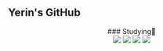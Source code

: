 ## Yerin's GitHub
<div align="center">
### Studying💭 <br>
<img src="https://img.shields.io/badge/HTML5-E0FFFF?style=fot-the-badge&logo=html5&logoColor=E34F26"> <img src="https://img.shields.io/badge/CSS-E0FFFF?style=fot-the-badge&logo=css3&logoColor=1572B6"> <img src="https://img.shields.io/badge/tailwind css-E0FFFF?style=fot-the-badge&logo=tailwindcss&logoColor=06B6D4"> <img src="https://img.shields.io/badge/JavaScript-E0FFFF?style=fot-the-badge&logo=JavaScript&logoColor=F7DF1E">
</div>
<!-- **참고 사이트
<깃허브 리드미 참고 사이트>https://github.com/jaeho13/jaeho13/blob/main/README.md
--!>


